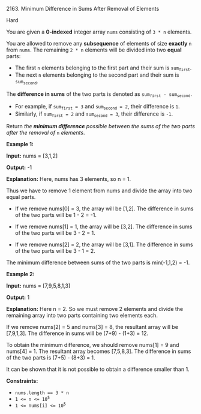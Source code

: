 2163\. Minimum Difference in Sums After Removal of Elements

Hard

You are given a **0-indexed** integer array `nums` consisting of `3 * n` elements.

You are allowed to remove any **subsequence** of elements of size **exactly** `n` from `nums`. The remaining `2 * n` elements will be divided into two **equal** parts:

*   The first `n` elements belonging to the first part and their sum is <code>sum<sub>first</sub></code>.
*   The next `n` elements belonging to the second part and their sum is <code>sum<sub>second</sub></code>.

The **difference in sums** of the two parts is denoted as <code>sum<sub>first</sub> - sum<sub>second</sub></code>.

*   For example, if <code>sum<sub>first</sub> = 3</code> and <code>sum<sub>second</sub> = 2</code>, their difference is `1`.
*   Similarly, if <code>sum<sub>first</sub> = 2</code> and <code>sum<sub>second</sub> = 3</code>, their difference is `-1`.

Return _the **minimum difference** possible between the sums of the two parts after the removal of_ `n` _elements_.

**Example 1:**

**Input:** nums = [3,1,2]

**Output:** -1

**Explanation:** Here, nums has 3 elements, so n = 1.

Thus we have to remove 1 element from nums and divide the array into two equal parts.

- If we remove nums[0] = 3, the array will be [1,2]. The difference in sums of the two parts will be 1 - 2 = -1.

- If we remove nums[1] = 1, the array will be [3,2]. The difference in sums of the two parts will be 3 - 2 = 1.

- If we remove nums[2] = 2, the array will be [3,1]. The difference in sums of the two parts will be 3 - 1 = 2.

The minimum difference between sums of the two parts is min(-1,1,2) = -1. 

**Example 2:**

**Input:** nums = [7,9,5,8,1,3]

**Output:** 1

**Explanation:** Here n = 2. So we must remove 2 elements and divide the remaining array into two parts containing two elements each.

If we remove nums[2] = 5 and nums[3] = 8, the resultant array will be [7,9,1,3]. The difference in sums will be (7+9) - (1+3) = 12.

To obtain the minimum difference, we should remove nums[1] = 9 and nums[4] = 1. The resultant array becomes [7,5,8,3]. The difference in sums of the two parts is (7+5) - (8+3) = 1.

It can be shown that it is not possible to obtain a difference smaller than 1. 

**Constraints:**

*   `nums.length == 3 * n`
*   <code>1 <= n <= 10<sup>5</sup></code>
*   <code>1 <= nums[i] <= 10<sup>5</sup></code>